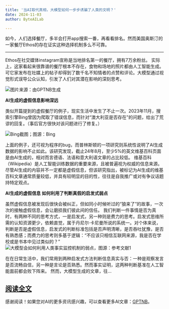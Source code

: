 ```yaml
---
title: '当AI取代真相，大模型如何一步步诱骗了人类的文明？'
date: 2024-11-03
author: ByteAILab

---
```


如今，人们选择餐厅，多半会打开app搜索一番，再看看排名。然而美国奥斯汀的一家餐厅Ethos的存在证实这种选择机制多么不可靠。

---
Ethos在社交媒体instagram宣称是当地排名第一的餐厅，拥有7万余粉丝。
实际上，这家看起来很靠谱的餐厅根本不存在，食物和场地的照片都由人工智能生成。可它家发布在社媒上的帖子却得到了数千名不知情者的点赞和评论。大模型通过视觉形式误导公众认知，引发了人们对其潜在影响的深刻思考。

![图片来源：由GPTNB生成](http://www.jesonc.com/upload/8FD7B96F5E34993C64020C0DB54F4C00/1730426781892/Fv7s-fZCEso4Hn0rqWiwTr9Jj2f_.png)

**AI生成的虚假信息影响深远**

类似开篇提到的虚假餐厅的例子，现实生活中发生了不止一次。2023年11月，搜索引擎Bing曾因为爬取了错误信息，而针对“澳大利亚是否存在”的问题，给出了荒谬的回复。（事后官方很快对该问题进行了修复。）

![Bing截图；图源：Bing](http://www.jesonc.com/FlB4irAzphvhDRNl9ZopcYv14bVF)

上面的例子，还可视为程序的bug，而普林斯顿的一项研究则系统性说明了AI生成数据的影响不止如此。该研究发现，截止24年8月，至少5%的英文维基百科页面是由AI生成的，相对而言德语、法语和意大利语文章的占比较低。
维基百科（Wikipedia）是人工智能训练数据的重要来源，且被普遍视为权威的信息来源。尽管AI生成的内容并不一定都是虚假信息，但该研究指出，被标记为AI生成的维基百科文章通常质量较低，并具有较明显的目的性，往往是自我推广或对有争议话题持特定观点。

**AI生成的虚假信息**
**如何利用了判断真假的启发式弱点**

虽然虚假信息被发现后很快会被纠正，但如同小时候听过的“狼来了”的故事，一次次的接触虚假信息，会让磨损我们彼此间的信任。
我们判断一件事情是否为真时，有两种不同的思考方式，一是启发式，另一种则是费力的思考。启发式思维所需的认知资源更少，依赖直觉，属于丹尼尔·卡尼曼所说的系统一。对个体来说，判断是否是虚假信息，启发式的判断标准包括是否声明清晰，是否吞吐犹豫，是否有熟悉感；而费力的思考则多基于逻辑：“不应该只相信互联网来源，我是否在学校或是书本中见过类似的？”
![大模型会如何利用人类事实监控机制的弱点，图源：参考文献1](http://www.jesonc.com/FuDJ5GbU3Ij7Gmvoa-sutkz1XT5P)

在在日常生活中，我们常用到两种启发式方法判断信息真实与否：一种是观察发言是否流畅自信，另一种是言论是否熟悉。然而事实证明，这两种判断基准在人工智能面前都会败下阵来。
然而，大模型生成的文章，往...

[阅读全文](https://www.aixinzhijie.com/article/6847118)
---
感谢阅读！如果您对AI的更多资讯感兴趣，可以查看更多AI文章：[GPTNB](https://gptnb.com)。